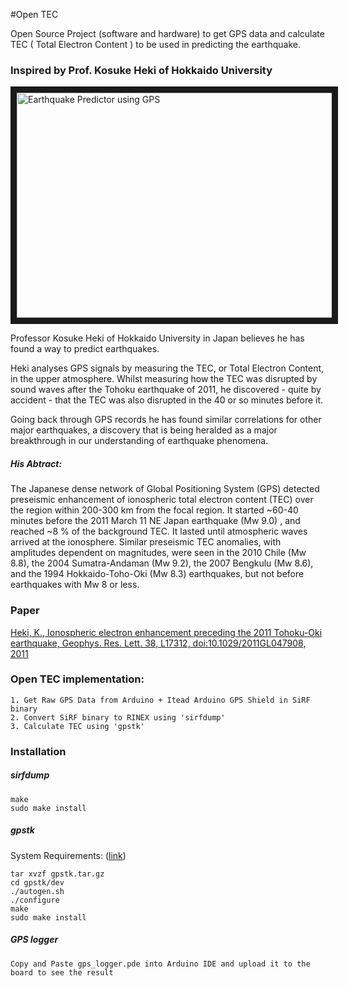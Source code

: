 #Open TEC

Open Source Project (software and hardware) to get GPS data and calculate TEC ( Total Electron Content ) to be used in predicting the earthquake.

### Inspired by Prof. Kosuke Heki of Hokkaido University

<a href="http://www.youtube.com/watch?feature=player_embedded&v=yAVxsvE5ceM" target="_blank"><img src="https://dl.dropboxusercontent.com/u/79120458/kosuke-heki.jpg" 
alt="Earthquake Predictor using GPS" width="640" height="360" border="10" /></a>

Professor Kosuke Heki of Hokkaido University in Japan believes he has found a way to predict earthquakes.

Heki analyses GPS signals by measuring the TEC, or Total Electron Content, in the upper atmosphere. Whilst measuring how the TEC was disrupted by sound waves after the Tohoku earthquake of 2011, he discovered - quite by accident - that the TEC was also disrupted in the 40 or so minutes before it.

Going back through GPS records he has found similar correlations for other major earthquakes, a discovery that is being heralded as a major breakthrough in our understanding of earthquake phenomena.

##### His Abtract:

The Japanese dense network of Global Positioning System (GPS) detected preseismic enhancement of ionospheric total electron content (TEC) over the region within 200-300 km from the focal region. It started ~60-40 minutes before the 2011 March 11 NE Japan earthquake (Mw 9.0) , and reached ~8 % of the background TEC. It lasted until atmospheric waves arrived at the ionosphere. Similar preseismic TEC anomalies, with amplitudes dependent on magnitudes, were seen in the 2010 Chile (Mw 8.8), the 2004 Sumatra-Andaman (Mw 9.2), the 2007 Bengkulu (Mw 8.6), and 
the 1994 Hokkaido-Toho-Oki (Mw 8.3) earthquakes, but not before earthquakes with Mw 8 or less.

### Paper

<a href="http://www.ep.sci.hokudai.ac.jp/~heki/pdf/Heki_GRL2011.pdf" target="_blank">Heki, K., Ionospheric electron enhancement preceding the 2011 Tohoku-Oki earthquake, Geophys. Res. Lett. 38, L17312, doi:10.1029/2011GL047908, 2011</a>

### Open TEC implementation:

```
1. Get Raw GPS Data from Arduino + Itead Arduino GPS Shield in SiRF binary 
2. Convert SiRF binary to RINEX using 'sirfdump' 
3. Calculate TEC using 'gpstk'
```

### Installation

##### sirfdump

```
make
sudo make install
```

##### gpstk

System Requirements: (<a href='http://www.gpstk.org/bin/view/Documentation/SystemRequirements' target='_blank'>link</a>)

```
tar xvzf gpstk.tar.gz
cd gpstk/dev
./autogen.sh
./configure
make
sudo make install
```

##### GPS logger

```
Copy and Paste gps_logger.pde into Arduino IDE and upload it to the board to see the result 
```
